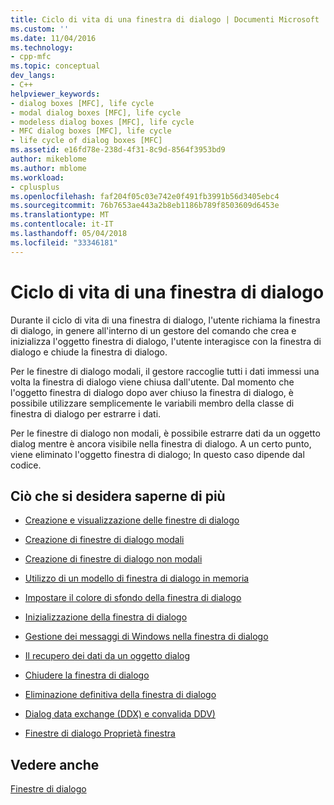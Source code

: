 ```yaml
---
title: Ciclo di vita di una finestra di dialogo | Documenti Microsoft
ms.custom: ''
ms.date: 11/04/2016
ms.technology:
- cpp-mfc
ms.topic: conceptual
dev_langs:
- C++
helpviewer_keywords:
- dialog boxes [MFC], life cycle
- modal dialog boxes [MFC], life cycle
- modeless dialog boxes [MFC], life cycle
- MFC dialog boxes [MFC], life cycle
- life cycle of dialog boxes [MFC]
ms.assetid: e16fd78e-238d-4f31-8c9d-8564f3953bd9
author: mikeblome
ms.author: mblome
ms.workload:
- cplusplus
ms.openlocfilehash: faf204f05c03e742e0f491fb3991b56d3405ebc4
ms.sourcegitcommit: 76b7653ae443a2b8eb1186b789f8503609d6453e
ms.translationtype: MT
ms.contentlocale: it-IT
ms.lasthandoff: 05/04/2018
ms.locfileid: "33346181"
---
```

# <a name="life-cycle-of-a-dialog-box"></a>Ciclo di vita di una finestra di dialogo
Durante il ciclo di vita di una finestra di dialogo, l'utente richiama la finestra di dialogo, in genere all'interno di un gestore del comando che crea e inizializza l'oggetto finestra di dialogo, l'utente interagisce con la finestra di dialogo e chiude la finestra di dialogo.  
  
 Per le finestre di dialogo modali, il gestore raccoglie tutti i dati immessi una volta la finestra di dialogo viene chiusa dall'utente. Dal momento che l'oggetto finestra di dialogo dopo aver chiuso la finestra di dialogo, è possibile utilizzare semplicemente le variabili membro della classe di finestra di dialogo per estrarre i dati.  
  
 Per le finestre di dialogo non modali, è possibile estrarre dati da un oggetto dialog mentre è ancora visibile nella finestra di dialogo. A un certo punto, viene eliminato l'oggetto finestra di dialogo; In questo caso dipende dal codice.  
  
## <a name="what-do-you-want-to-know-more-about"></a>Ciò che si desidera saperne di più  
  
-   [Creazione e visualizzazione delle finestre di dialogo](../mfc/creating-and-displaying-dialog-boxes.md)  
  
-   [Creazione di finestre di dialogo modali](../mfc/creating-modal-dialog-boxes.md)  
  
-   [Creazione di finestre di dialogo non modali](../mfc/creating-modeless-dialog-boxes.md)  
  
-   [Utilizzo di un modello di finestra di dialogo in memoria](../mfc/using-a-dialog-template-in-memory.md)  
  
-   [Impostare il colore di sfondo della finestra di dialogo](../mfc/setting-the-dialog-boxs-background-color.md)  
  
-   [Inizializzazione della finestra di dialogo](../mfc/initializing-the-dialog-box.md)  
  
-   [Gestione dei messaggi di Windows nella finestra di dialogo](../mfc/handling-windows-messages-in-your-dialog-box.md)  
  
-   [Il recupero dei dati da un oggetto dialog](../mfc/retrieving-data-from-the-dialog-object.md)  
  
-   [Chiudere la finestra di dialogo](../mfc/closing-the-dialog-box.md)  
  
-   [Eliminazione definitiva della finestra di dialogo](../mfc/destroying-the-dialog-box.md)  
  
-   [Dialog data exchange (DDX) e convalida DDV)](../mfc/dialog-data-exchange-and-validation.md)  
  
-   [Finestre di dialogo Proprietà finestra](../mfc/property-sheets-and-property-pages-mfc.md)  
  
## <a name="see-also"></a>Vedere anche  
 [Finestre di dialogo](../mfc/dialog-boxes.md)

